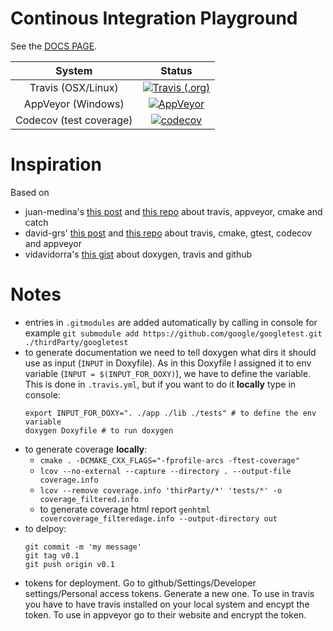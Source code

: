 # Continous Integration Playground

See the [DOCS PAGE](https://mrkonrad.github.io/ContinousIntegrationPlayground/html/).

| System        | Status        |
|:-------------:|:-------------:|
| Travis (OSX/Linux) | [![Travis (.org)](https://img.shields.io/travis/MRKonrad/ContinousIntegrationPlayground.svg?style=for-the-badge)](https://travis-ci.org/MRKonrad/ContinousIntegrationPlayground) | 
| AppVeyor (Windows) | [![AppVeyor](https://img.shields.io/appveyor/ci/MRKonrad/continousintegrationplayground.svg?style=for-the-badge)](https://ci.appveyor.com/project/MRKonrad/continousintegrationplayground) |
| Codecov (test coverage) | [![codecov](https://img.shields.io/codecov/c/github/MRKonrad/ContinousIntegrationPlayground.svg?style=for-the-badge)](https://codecov.io/gh/MRKonrad/ContinousIntegrationPlayground) |


# Inspiration
Based on 
* juan-medina's [this post](https://juan-medina.com/2017/07/01/moderncppci/) and [this repo](https://github.com/LearningByExample/ModernCppCI) about travis, appveyor, cmake and catch   
* david-grs' [this post](http://david-grs.github.io/cpp-clang-travis-cmake-gtest-codecov-appveyor/) and [this repo](https://github.com/david-grs/clang_travis_cmake_gtest_codecov_example) about travis, cmake, gtest, codecov and appveyor
* vidavidorra's [this gist](https://gist.github.com/vidavidorra/7ed6166a46c537d3cbd2) about doxygen, travis and github 

# Notes
* entries in `.gitmodules` are added automatically by calling in console for example 
 `git submodule add https://github.com/google/googletest.git ./thirdParty/googletest`
* to generate documentation we need to tell doxygen what dirs it should use as input (`INPUT` in Doxyfile). As in this Doxyfile I assigned it to env variable (`INPUT = $(INPUT_FOR_DOXY)`), we have to define the variable. This is done in `.travis.yml`, but if you want to do it **locally** type in console:  
     ```console
     export INPUT_FOR_DOXY=". ./app ./lib ./tests" # to define the env variable
     doxygen Doxyfile # to run doxygen
     ```
* to generate coverage **locally**: 
  * `cmake . -DCMAKE_CXX_FLAGS="-fprofile-arcs -ftest-coverage"`
  * `lcov --no-external --capture --directory . --output-file coverage.info`
  * `lcov --remove coverage.info 'thirParty/*' 'tests/*' -o coverage_filtered.info`
  * to generate coverage html report `genhtml covercoverage_filteredage.info --output-directory out`
* to delpoy:
     ```console
     git commit -m 'my message'
     git tag v0.1
     git push origin v0.1
     ```
* tokens for deployment. Go to github/Settings/Developer settings/Personal access tokens. Generate a new one. To use in travis you have to have travis installed on your local system and encypt the token. To use in appveyor go to their website and encrypt the token.
 
